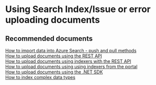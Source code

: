 <properties
	pageTitle="Using Search Index/Issue or error uploading documents"
	description="Using Search Index/Issue or error uploading documents"
	service="microsoft.search"
	resource="searchservices"
	authors="yanyan-lu"
	selfHelpType="generic"
	supportTopicIds="32335642"
	resourceTags=""
	productPesIds="15568"
	cloudEnvironments="public"
/>

# Using Search Index/Issue or error uploading documents

## **Recommended documents**
[How to import data into Azure Search - push and pull methods](https://azure.microsoft.com/documentation/articles/search-what-is-data-import/) <br>
[How to upload documents using the REST API](https://msdn.microsoft.com/library/azure/dn798930.aspx) <br>
[How to upload documents using indexers with the REST API](https://msdn.microsoft.com/library/azure/dn946891.aspx) <br>
[How to upload documents using using indexers from the portal](https://azure.microsoft.com/documentation/articles/search-import-data-portal/) <br>
[How to upload documents using the .NET SDK](https://azure.microsoft.com/documentation/articles/search-howto-dotnet-sdk/#core-scenarios) <br>
[How to index complex data types](https://azure.microsoft.com/documentation/articles/search-howto-complex-data-types/)
